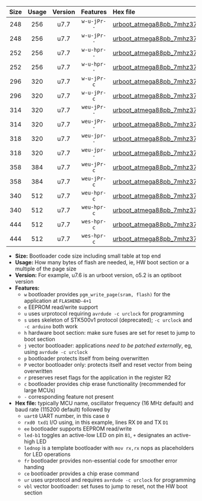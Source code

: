 |Size|Usage|Version|Features|Hex file|
|:-:|:-:|:-:|:-:|:--|
|248|256|u7.7|`w-u-jPr--`|[urboot_atmega88pb_7mhz3728_57600bps_uart0_rxd0_txd1_led+b5_ur_vbl.hex](https://raw.githubusercontent.com/stefanrueger/urboot.hex/main/mcus/atmega88pb/fcpu_7mhz3728/57600_bps/urboot_atmega88pb_7mhz3728_57600bps_uart0_rxd0_txd1_led+b5_ur_vbl.hex)|
|248|256|u7.7|`w-u-jPr--`|[urboot_atmega88pb_7mhz3728_57600bps_uart0_rxd0_txd1_lednop_ur_vbl.hex](https://raw.githubusercontent.com/stefanrueger/urboot.hex/main/mcus/atmega88pb/fcpu_7mhz3728/57600_bps/urboot_atmega88pb_7mhz3728_57600bps_uart0_rxd0_txd1_lednop_ur_vbl.hex)|
|252|256|u7.7|`w-u-hpr--`|[urboot_atmega88pb_7mhz3728_57600bps_uart0_rxd0_txd1_led+b5_fr_ur.hex](https://raw.githubusercontent.com/stefanrueger/urboot.hex/main/mcus/atmega88pb/fcpu_7mhz3728/57600_bps/urboot_atmega88pb_7mhz3728_57600bps_uart0_rxd0_txd1_led+b5_fr_ur.hex)|
|252|256|u7.7|`w-u-hpr--`|[urboot_atmega88pb_7mhz3728_57600bps_uart0_rxd0_txd1_lednop_fr_ur.hex](https://raw.githubusercontent.com/stefanrueger/urboot.hex/main/mcus/atmega88pb/fcpu_7mhz3728/57600_bps/urboot_atmega88pb_7mhz3728_57600bps_uart0_rxd0_txd1_lednop_fr_ur.hex)|
|296|320|u7.7|`w-u-jPr-c`|[urboot_atmega88pb_7mhz3728_57600bps_uart0_rxd0_txd1_led+b5_fr_ce_ur_vbl.hex](https://raw.githubusercontent.com/stefanrueger/urboot.hex/main/mcus/atmega88pb/fcpu_7mhz3728/57600_bps/urboot_atmega88pb_7mhz3728_57600bps_uart0_rxd0_txd1_led+b5_fr_ce_ur_vbl.hex)|
|296|320|u7.7|`w-u-jPr-c`|[urboot_atmega88pb_7mhz3728_57600bps_uart0_rxd0_txd1_lednop_fr_ce_ur_vbl.hex](https://raw.githubusercontent.com/stefanrueger/urboot.hex/main/mcus/atmega88pb/fcpu_7mhz3728/57600_bps/urboot_atmega88pb_7mhz3728_57600bps_uart0_rxd0_txd1_lednop_fr_ce_ur_vbl.hex)|
|314|320|u7.7|`weu-jPr--`|[urboot_atmega88pb_7mhz3728_57600bps_uart0_rxd0_txd1_ee_led+b5_ur_vbl.hex](https://raw.githubusercontent.com/stefanrueger/urboot.hex/main/mcus/atmega88pb/fcpu_7mhz3728/57600_bps/urboot_atmega88pb_7mhz3728_57600bps_uart0_rxd0_txd1_ee_led+b5_ur_vbl.hex)|
|314|320|u7.7|`weu-jPr--`|[urboot_atmega88pb_7mhz3728_57600bps_uart0_rxd0_txd1_ee_lednop_ur_vbl.hex](https://raw.githubusercontent.com/stefanrueger/urboot.hex/main/mcus/atmega88pb/fcpu_7mhz3728/57600_bps/urboot_atmega88pb_7mhz3728_57600bps_uart0_rxd0_txd1_ee_lednop_ur_vbl.hex)|
|318|320|u7.7|`weu-jpr--`|[urboot_atmega88pb_7mhz3728_57600bps_uart0_rxd0_txd1_ee_led+b5_fr_ur_vbl.hex](https://raw.githubusercontent.com/stefanrueger/urboot.hex/main/mcus/atmega88pb/fcpu_7mhz3728/57600_bps/urboot_atmega88pb_7mhz3728_57600bps_uart0_rxd0_txd1_ee_led+b5_fr_ur_vbl.hex)|
|318|320|u7.7|`weu-jpr--`|[urboot_atmega88pb_7mhz3728_57600bps_uart0_rxd0_txd1_ee_lednop_fr_ur_vbl.hex](https://raw.githubusercontent.com/stefanrueger/urboot.hex/main/mcus/atmega88pb/fcpu_7mhz3728/57600_bps/urboot_atmega88pb_7mhz3728_57600bps_uart0_rxd0_txd1_ee_lednop_fr_ur_vbl.hex)|
|358|384|u7.7|`weu-jPr-c`|[urboot_atmega88pb_7mhz3728_57600bps_uart0_rxd0_txd1_ee_led+b5_fr_ce_ur_vbl.hex](https://raw.githubusercontent.com/stefanrueger/urboot.hex/main/mcus/atmega88pb/fcpu_7mhz3728/57600_bps/urboot_atmega88pb_7mhz3728_57600bps_uart0_rxd0_txd1_ee_led+b5_fr_ce_ur_vbl.hex)|
|358|384|u7.7|`weu-jPr-c`|[urboot_atmega88pb_7mhz3728_57600bps_uart0_rxd0_txd1_ee_lednop_fr_ce_ur_vbl.hex](https://raw.githubusercontent.com/stefanrueger/urboot.hex/main/mcus/atmega88pb/fcpu_7mhz3728/57600_bps/urboot_atmega88pb_7mhz3728_57600bps_uart0_rxd0_txd1_ee_lednop_fr_ce_ur_vbl.hex)|
|340|512|u7.7|`weu-hpr-c`|[urboot_atmega88pb_7mhz3728_57600bps_uart0_rxd0_txd1_ee_led+b5_fr_ce_ur.hex](https://raw.githubusercontent.com/stefanrueger/urboot.hex/main/mcus/atmega88pb/fcpu_7mhz3728/57600_bps/urboot_atmega88pb_7mhz3728_57600bps_uart0_rxd0_txd1_ee_led+b5_fr_ce_ur.hex)|
|340|512|u7.7|`weu-hpr-c`|[urboot_atmega88pb_7mhz3728_57600bps_uart0_rxd0_txd1_ee_lednop_fr_ce_ur.hex](https://raw.githubusercontent.com/stefanrueger/urboot.hex/main/mcus/atmega88pb/fcpu_7mhz3728/57600_bps/urboot_atmega88pb_7mhz3728_57600bps_uart0_rxd0_txd1_ee_lednop_fr_ce_ur.hex)|
|444|512|u7.7|`wes-hpr-c`|[urboot_atmega88pb_7mhz3728_57600bps_uart0_rxd0_txd1_ee_led+b5_fr_ce.hex](https://raw.githubusercontent.com/stefanrueger/urboot.hex/main/mcus/atmega88pb/fcpu_7mhz3728/57600_bps/urboot_atmega88pb_7mhz3728_57600bps_uart0_rxd0_txd1_ee_led+b5_fr_ce.hex)|
|444|512|u7.7|`wes-hpr-c`|[urboot_atmega88pb_7mhz3728_57600bps_uart0_rxd0_txd1_ee_lednop_fr_ce.hex](https://raw.githubusercontent.com/stefanrueger/urboot.hex/main/mcus/atmega88pb/fcpu_7mhz3728/57600_bps/urboot_atmega88pb_7mhz3728_57600bps_uart0_rxd0_txd1_ee_lednop_fr_ce.hex)|

- **Size:** Bootloader code size including small table at top end
- **Usage:** How many bytes of flash are needed, ie, HW boot section or a multiple of the page size
- **Version:** For example, u7.6 is an urboot version, o5.2 is an optiboot version
- **Features:**
  + `w` bootloader provides `pgm_write_page(sram, flash)` for the application at `FLASHEND-4+1`
  + `e` EEPROM read/write support
  + `u` uses urprotocol requiring `avrdude -c urclock` for programming
  + `s` uses skeleton of STK500v1 protocol (deprecated); `-c urclock` and `-c arduino` both work
  + `h` hardware boot section: make sure fuses are set for reset to jump to boot section
  + `j` vector bootloader: applications *need to be patched externally*, eg, using `avrdude -c urclock`
  + `p` bootloader protects itself from being overwritten
  + `P` vector bootloader only: protects itself and reset vector from being overwritten
  + `r` preserves reset flags for the application in the register R2
  + `c` bootloader provides chip erase functionality (recommended for large MCUs)
  + `-` corresponding feature not present
- **Hex file:** typically MCU name, oscillator frequency (16 MHz default) and baud rate (115200 default) followed by
  + `uart0` UART number, in this case `0`
  + `rxd0 txd1` I/O using, in this example, lines RX `D0` and TX `D1`
  + `ee` bootloader supports EEPROM read/write
  + `led-b1` toggles an active-low LED on pin `B1`, `+` designates an active-high LED
  + `lednop` is a template bootloader with `mov rx,rx` nops as placeholders for LED operations
  + `fr` bootloader provides non-essential code for smoother error handing
  + `ce` bootloader provides a chip erase command
  + `ur` uses urprotocol and requires `avrdude -c urclock` for programming
  + `vbl` vector bootloader: set fuses to jump to reset, not the HW boot section
